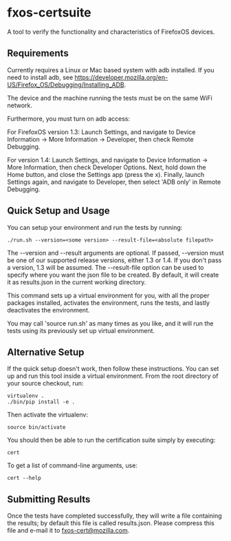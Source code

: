 fxos-certsuite
==============

A tool to verify the functionality and characteristics of FirefoxOS
devices.

Requirements
------------

Currently requires a Linux or Mac based system with adb installed.  If you
need to install adb, see
https://developer.mozilla.org/en-US/Firefox_OS/Debugging/Installing_ADB.

The device and the machine running the tests must be on the same WiFi
network.

Furthermore, you must turn on adb access:

For FirefoxOS version 1.3: Launch Settings, and navigate to Device
Information -> More Information -> Developer, then check Remote Debugging.

For version 1.4: Launch Settings, and navigate to Device Information -> More
Information, then check Developer Options.  Next, hold down the Home button,
and close the Settings app (press the x).  Finally, launch Settings again,
and navigate to Developer, then select 'ADB only' in Remote Debugging.

Quick Setup and Usage
---------------------

You can setup your environment and run the tests by running:

    ./run.sh --version=<some version> --result-file=<absolute filepath>

The --version and --result arguments are optional. If passed, --version must
be one of our supported release  versions, either 1.3 or 1.4. If you don't pass
a version, 1.3 will be assumed. The --result-file option can  be used to
specify where you want the json file to be created. By default, it will create
it as results.json in the current working directory.

This command sets up a virtual environment for you, with all the proper
packages installed, activates the environment, runs the tests, 
and lastly deactivates the environment.

You may call 'source run.sh' as many times as you like, and it
will run the tests using its previously set up virtual environment.

Alternative Setup
-----------------

If the quick setup doesn't work, then follow these instructions.
You can set up and run this tool inside a virtual environment.  From
the root directory of your source checkout, run:

    virtualenv .
    ./bin/pip install -e .

Then activate the virtualenv:

    source bin/activate

You should then be able to run the certification suite simply by
executing:

    cert

To get a list of command-line arguments, use:

    cert --help


Submitting Results
------------------

Once the tests have completed successfully, they will write a file
containing the results; by default this file is called results.json.  Please
compress this file and e-mail it to fxos-cert@mozilla.com.
